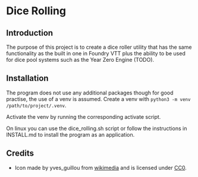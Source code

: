 # Dice Rolling

## Introduction
The purpose of this project is to create a dice roller utility that has the same functionality as the built in one in 
Foundry VTT plus the ability to be used for dice pool systems such as the Year Zero Engine (TODO).

## Installation
The program does not use any additional packages though for good practise, the use of a venv is assumed.
Create a venv with ```python3 -m venv /path/to/project/.venv```. 

Activate the venv by running the corresponding activate script.

On linux you can use the dice_rolling.sh script or follow the instructions in INSTALL.md to install the program as an
application.

## Credits
- Icon made by yves_guillou from [wikimedia](https://commons.wikimedia.org/wiki/File:Dice_rpg.png) and is licensed under [CC0](https://creativecommons.org/publicdomain/zero/1.0/).